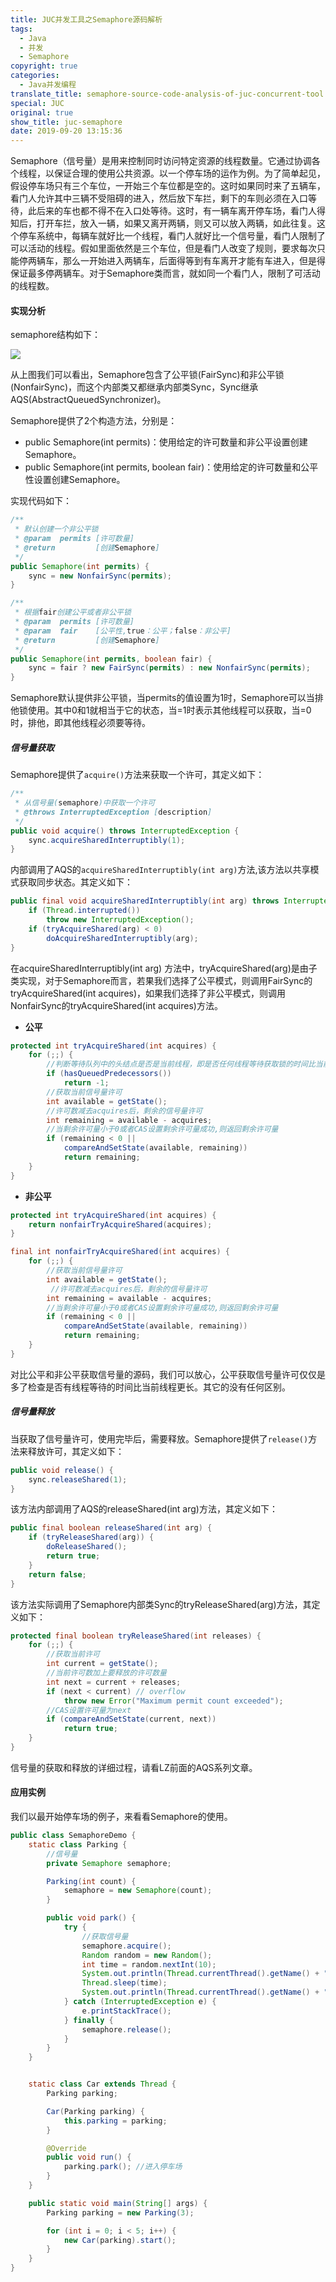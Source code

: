 ```yaml
---
title: JUC并发工具之Semaphore源码解析
tags:
  - Java
  - 并发
  - Semaphore
copyright: true
categories:
  - Java并发编程
translate_title: semaphore-source-code-analysis-of-juc-concurrent-tool
special: JUC
original: true
show_title: juc-semaphore
date: 2019-09-20 13:15:36
---
```


Semaphore（信号量）是用来控制同时访问特定资源的线程数量。它通过协调各个线程，以保证合理的使用公共资源。以一个停车场的运作为例。为了简单起见，假设停车场只有三个车位，一开始三个车位都是空的。这时如果同时来了五辆车，看门人允许其中三辆不受阻碍的进入，然后放下车拦，剩下的车则必须在入口等待，此后来的车也都不得不在入口处等待。这时，有一辆车离开停车场，看门人得知后，打开车拦，放入一辆，如果又离开两辆，则又可以放入两辆，如此往复。这个停车系统中，每辆车就好比一个线程，看门人就好比一个信号量，看门人限制了可以活动的线程。假如里面依然是三个车位，但是看门人改变了规则，要求每次只能停两辆车，那么一开始进入两辆车，后面得等到有车离开才能有车进入，但是得保证最多停两辆车。对于Semaphore类而言，就如同一个看门人，限制了可活动的线程数。

#### 实现分析

semaphore结构如下：

![](http://cdn.zzwzdx.cn/blog/semaphore结构图.png&blog)

从上图我们可以看出，Semaphore包含了公平锁(FairSync)和非公平锁(NonfairSync)，而这个内部类又都继承内部类Sync，Sync继承AQS(AbstractQueuedSynchronizer)。

Semaphore提供了2个构造方法，分别是：

* public Semaphore(int permits)：使用给定的许可数量和非公平设置创建Semaphore。
* public Semaphore(int permits, boolean fair)：使用给定的许可数量和公平性设置创建Semaphore。

实现代码如下：

```java
/**
 * 默认创建一个非公平锁
 * @param  permits [许可数量]
 * @return         [创建Semaphore]
 */
public Semaphore(int permits) {
    sync = new NonfairSync(permits);
}

/**
 * 根据fair创建公平或者非公平锁
 * @param  permits [许可数量]
 * @param  fair    [公平性,true：公平；false：非公平]
 * @return         [创建Semaphore]
 */
public Semaphore(int permits, boolean fair) {
    sync = fair ? new FairSync(permits) : new NonfairSync(permits);
}
```

Semaphore默认提供非公平锁，当permits的值设置为1时，Semaphore可以当排他锁使用。其中0和1就相当于它的状态，当=1时表示其他线程可以获取，当=0时，排他，即其他线程必须要等待。

##### 信号量获取

Semaphore提供了`acquire()`方法来获取一个许可，其定义如下：

```java
/**
 * 从信号量(semaphore)中获取一个许可
 * @throws InterruptedException [description]
 */
public void acquire() throws InterruptedException {
    sync.acquireSharedInterruptibly(1);
}
```

内部调用了AQS的`acquireSharedInterruptibly(int arg)`方法,该方法以共享模式获取同步状态。其定义如下：

```java
public final void acquireSharedInterruptibly(int arg) throws InterruptedException {
    if (Thread.interrupted())
        throw new InterruptedException();
    if (tryAcquireShared(arg) < 0)
        doAcquireSharedInterruptibly(arg);
}
```

在acquireSharedInterruptibly(int arg) 方法中，tryAcquireShared(arg)是由子类实现，对于Semaphore而言，若果我们选择了公平模式，则调用FairSync的tryAcquireShared(int acquires)，如果我们选择了非公平模式，则调用NonfairSync的tryAcquireShared(int acquires)方法。

* **公平**

```java
protected int tryAcquireShared(int acquires) {
    for (;;) {
        //判断等待队列中的头结点是否是当前线程，即是否任何线程等待获取锁的时间比当前线程更长
        if (hasQueuedPredecessors())
            return -1;
        //获取当前信号量许可
        int available = getState();
        //许可数减去acquires后，剩余的信号量许可
        int remaining = available - acquires;
        //当剩余许可量小于0或者CAS设置剩余许可量成功,则返回剩余许可量
        if (remaining < 0 ||
            compareAndSetState(available, remaining))
            return remaining;
    }
}
```

* **非公平**

```java
protected int tryAcquireShared(int acquires) {
    return nonfairTryAcquireShared(acquires);
}

final int nonfairTryAcquireShared(int acquires) {
    for (;;) {
        //获取当前信号量许可
        int available = getState();
         //许可数减去acquires后，剩余的信号量许可
        int remaining = available - acquires;
        //当剩余许可量小于0或者CAS设置剩余许可量成功,则返回剩余许可量
        if (remaining < 0 ||
            compareAndSetState(available, remaining))
            return remaining;
    }
}
```

对比公平和非公平获取信号量的源码，我们可以放心，公平获取信号量许可仅仅是多了检查是否有线程等待的时间比当前线程更长。其它的没有任何区别。

##### 信号量释放

当获取了信号量许可，使用完毕后，需要释放。Semaphore提供了`release()`方法来释放许可，其定义如下：

```java
public void release() {
    sync.releaseShared(1);
}
```

该方法内部调用了AQS的releaseShared(int arg)方法，其定义如下：

```java
public final boolean releaseShared(int arg) {
    if (tryReleaseShared(arg)) {
        doReleaseShared();
        return true;
    }
    return false;
}
```

该方法实际调用了Semaphore内部类Sync的tryReleaseShared(arg)方法，其定义如下：

```java
protected final boolean tryReleaseShared(int releases) {
    for (;;) {
        //获取当前许可
        int current = getState();
        //当前许可数加上要释放的许可数量
        int next = current + releases;
        if (next < current) // overflow
            throw new Error("Maximum permit count exceeded");
        //CAS设置许可量为next   
        if (compareAndSetState(current, next))
            return true;
    }
}
```

信号量的获取和释放的详细过程，请看LZ前面的AQS系列文章。

#### 应用实例

我们以最开始停车场的例子，来看看Semaphore的使用。

```java
public class SemaphoreDemo {
    static class Parking {
        //信号量
        private Semaphore semaphore;

        Parking(int count) {
            semaphore = new Semaphore(count);
        }

        public void park() {
            try {
                //获取信号量
                semaphore.acquire();
                Random random = new Random();
                int time = random.nextInt(10);
                System.out.println(Thread.currentThread().getName() + "进入停车场，停车" + time + "秒...");
                Thread.sleep(time);
                System.out.println(Thread.currentThread().getName() + "开出停车场...");
            } catch (InterruptedException e) {
                e.printStackTrace();
            } finally {
                semaphore.release();
            }
        }
    }


    static class Car extends Thread {
        Parking parking;

        Car(Parking parking) {
            this.parking = parking;
        }

        @Override
        public void run() {
            parking.park(); //进入停车场
        }
    }

    public static void main(String[] args) {
        Parking parking = new Parking(3);

        for (int i = 0; i < 5; i++) {
            new Car(parking).start();
        }
    }
}
```

